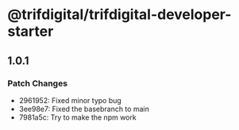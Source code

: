 # @trifdigital/trifdigital-developer-starter

## 1.0.1

### Patch Changes

- 2961952: Fixed minor typo bug
- 3ee98e7: Fixed the basebranch to main
- 7981a5c: Try to make the npm work
